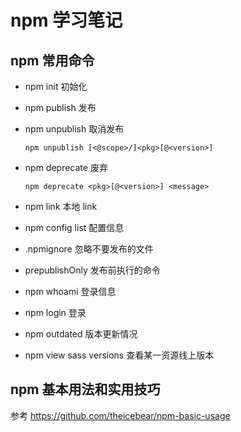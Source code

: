 # npm 学习笔记

## npm 常用命令

* npm init 初始化
* npm publish 发布
* npm unpublish 取消发布

  ```shell
  npm unpublish [<@scope>/]<pkg>[@<version>]
  ```

* npm deprecate 废弃

  ```shell
  npm deprecate <pkg>[@<version>] <message>
  ```

* npm link 本地 link
* npm config list 配置信息
* .npmignore 忽略不要发布的文件
* prepublishOnly 发布前执行的命令
* npm whoami 登录信息
* npm login 登录
* npm outdated 版本更新情况
* npm view sass versions 查看某一资源线上版本

## npm 基本用法和实用技巧

参考 <https://github.com/theicebear/npm-basic-usage>
